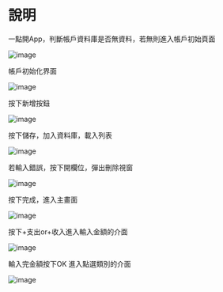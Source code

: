 # 說明
一點開App，判斷帳戶資料庫是否無資料，若無則進入帳戶初始頁面

![image](https://github.com/rabbit860321/NKUST_SE/blob/master/20190414_1.jpg)

帳戶初始化界面

![image](https://github.com/rabbit860321/NKUST_SE/blob/master/20190414_2.jpg)

按下新增按鈕

![image](https://github.com/rabbit860321/NKUST_SE/blob/master/20190414_3.png)

按下儲存，加入資料庫，載入列表

![image](https://github.com/rabbit860321/NKUST_SE/blob/master/20190414_4.jpg)

若輸入錯誤，按下開欄位，彈出刪除視窗

![image](https://github.com/rabbit860321/NKUST_SE/blob/master/20190414_5.jpg)

按下完成，進入主畫面

![image](https://github.com/rabbit860321/NKUST_SE/blob/master/20190414_6.jpg)

按下+支出or+收入進入輸入金額的介面

![image](https://github.com/rabbit860321/NKUST_SE/blob/master/20190414_7.jpg)

輸入完金額按下OK 進入點選類別的介面

![image](https://github.com/rabbit860321/NKUST_SE/blob/master/20190414_8.jpg)

